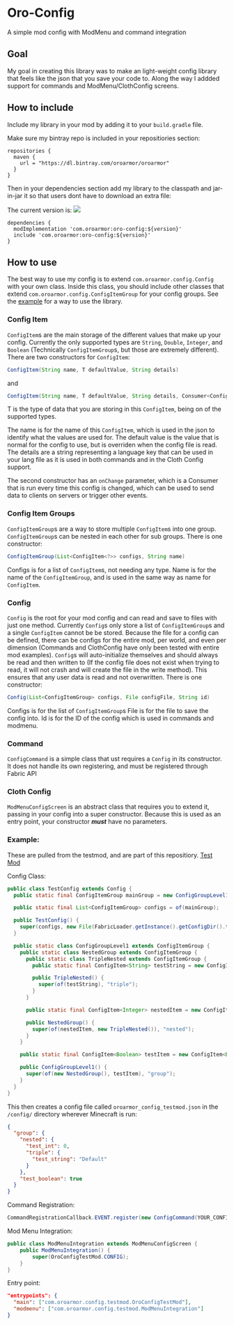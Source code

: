 # Oro-Config
A simple mod config with ModMenu and command integration


## Goal
My goal in creating this library was to make an light-weight config library that feels like the json that you save your code to. Along the way I addded support for commands and ModMenu/ClothConfig screens.


## How to include
Include my library in your mod by adding it to your `build.gradle` file.

Make sure my bintray repo is included in your repositiories section:
```
repositories {
  maven {
    url = "https://dl.bintray.com/oroarmor/oroarmor"
  }
}
```
Then in your dependencies section add my library to the classpath and jar-in-jar it so that users dont have to download an extra file:

The current version is: ![](https://img.shields.io/github/v/tag/oroarmor/oro-config.svg)

```
dependencies {	
  modImplementation 'com.oroarmor:oro-config:${version}'
  include 'com.oroarmor:oro-config:${version}'
}
```

## How to use
The best way to use my config is to extend `com.oroarmor.config.Config` with your own class. Inside this class, you should include other classes that extend `com.oroarmor.config.ConfigItemGroup` for your config groups. See the [example](#example) for a way to use the library.

### Config Item
`ConfigItem`s are the main storage of the different values that make up your config. Currently the only supported types are `String`, `Double`, `Integer`, and `Boolean` (Technically `ConfigItemGroup`s, but those are extremely different). There are two constructors for `ConfigItem`:
```java
ConfigItem(String name, T defaultValue, String details)
```
and 
```java
ConfigItem(String name, T defaultValue, String details, Consumer<ConfigItem<T>> onChange)
```
T is the type of data that you are storing in this `ConfigItem`, being on of the supported types.

The name is for the name of this `ConfigItem`, which is used in the json to identify what the values are used for.
The default value is the value that is normal for the config to use, but is overriden when the config file is read.
The details are a string representing a language key that can be used in your lang file as it is used in both commands and in the Cloth Config support.

The second constructor has an `onChange` parameter, which is a Consumer that is run every time this config is changed, which can be used to send data to clients on servers or trigger other events.

### Config Item Groups
`ConfigItemGroup`s are a way to store multiple `ConfigItem`s into one group. `ConfigItemGroup`s can be nested in each other for sub groups. There is one constructor:
```java
ConfigItemGroup(List<ConfigItem<?>> configs, String name)
```
Configs is for a list of `ConfigItem`s, not needing any type.
Name is for the name of the `ConfigItemGroup`, and is used in the same way as name for `ConfigItem`.

### Config
`Config` is the root for your mod config and can read and save to files with just one method. Currently `Config`s only store a list of `ConfigItemGroup`s and a single `ConfigItem` cannot be be stored. Because the file for a config can be defined, there can be configs for the entire mod, per world, and even per dimension (Commands and ClothConfig have only been tested with entire mod examples). `Config`s will auto-initialize themselves and should always be read and then written to (If the config file does not exist when trying to read, it will not crash and will create the file in the write method). This ensures that any user data is read and not overwritten. There is one constructor:
```java
Config(List<ConfigItemGroup> configs, File configFile, String id)
```
Configs is for the list of `ConfigItemGroup`s
File is for the file to save the config into.
Id is for the ID of the config which is used in commands and modmenu.

### Command
`ConfigCommand` is a simple class that ust requires a `Config` in its constructor. It does not handle its own registering, and must be registered through Fabric API

### Cloth Config
`ModMenuConfigScreen` is an abstract class that requires you to extend it, passing in your config into a super constructor. Because this is used as an entry point, your constructor ***must*** have no parameters.

### Example:
These are pulled from the testmod, and are part of this repositiory. [Test Mod](https://github.com/OroArmor/oro-config/tree/master/src/testmod)

Config Class:
```java
public class TestConfig extends Config {
  public static final ConfigItemGroup mainGroup = new ConfigGroupLevel1();

  public static final List<ConfigItemGroup> configs = of(mainGroup);

  public TestConfig() {
    super(configs, new File(FabricLoader.getInstance().getConfigDir().toFile(), "oroarmor_config_testmod.json"), "oroarmor_config_testmod");
  }

  public static class ConfigGroupLevel1 extends ConfigItemGroup {
    public static class NestedGroup extends ConfigItemGroup {
      public static class TripleNested extends ConfigItemGroup {
        public static final ConfigItem<String> testString = new ConfigItem<String>("test_string", "Default", "test_string");

        public TripleNested() {
          super(of(testString), "triple");
        }
      }

      public static final ConfigItem<Integer> nestedItem = new ConfigItem<Integer>("test_int", 0, "test_integer");

      public NestedGroup() {
        super(of(nestedItem, new TripleNested()), "nested");
      }
    }

    public static final ConfigItem<Boolean> testItem = new ConfigItem<Boolean>("test_boolean", true, "test_boolean");

    public ConfigGroupLevel1() {
      super(of(new NestedGroup(), testItem), "group");
    }
  }
}
```
This then creates a config file called `oroarmor_config_testmod.json` in the `/config/` directory wherever Minecraft is run:
```json
{
  "group": {
    "nested": {
      "test_int": 0,
      "triple": {
        "test_string": "Default"
      }
    },
    "test_boolean": true
  }
}
```

Command Registration:
```java
CommandRegistrationCallback.EVENT.register(new ConfigCommand(YOUR_CONFIG));
```

Mod Menu Integration:
```java
public class ModMenuIntegration extends ModMenuConfigScreen {
	public ModMenuIntegration() {
		super(OroConfigTestMod.CONFIG);
	}
}
```

Entry point:
```json
"entrypoints": {
  "main": ["com.oroarmor.config.testmod.OroConfigTestMod"],
  "modmenu": ["com.oroarmor.config.testmod.ModMenuIntegration"]
}
```



